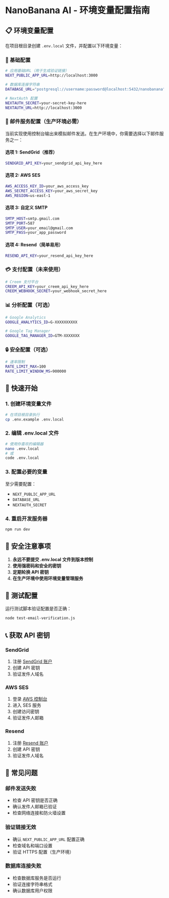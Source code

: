 # NanoBanana AI - 环境变量配置指南

## 📋 环境变量配置

在项目根目录创建 `.env.local` 文件，并配置以下环境变量：

### 🔧 基础配置

```bash
# 应用基础URL（用于生成验证链接）
NEXT_PUBLIC_APP_URL=http://localhost:3000

# 数据库连接字符串
DATABASE_URL="postgresql://username:password@localhost:5432/nanobanana"

# NextAuth 配置
NEXTAUTH_SECRET=your-secret-key-here
NEXTAUTH_URL=http://localhost:3000
```

### 📧 邮件服务配置（生产环境必需）

当前实现使用控制台输出来模拟邮件发送。在生产环境中，你需要选择以下邮件服务之一：

#### 选项 1: SendGrid（推荐）
```bash
SENDGRID_API_KEY=your_sendgrid_api_key_here
```

#### 选项 2: AWS SES
```bash
AWS_ACCESS_KEY_ID=your_aws_access_key
AWS_SECRET_ACCESS_KEY=your_aws_secret_key
AWS_REGION=us-east-1
```

#### 选项 3: 自定义 SMTP
```bash
SMTP_HOST=smtp.gmail.com
SMTP_PORT=587
SMTP_USER=your_email@gmail.com
SMTP_PASS=your_app_password
```

#### 选项 4: Resend（简单易用）
```bash
RESEND_API_KEY=your_resend_api_key_here
```

### 💳 支付配置（未来使用）
```bash
# Creem 支付平台
CREEM_API_KEY=your_creem_api_key_here
CREEM_WEBHOOK_SECRET=your_webhook_secret_here
```

### 📊 分析配置（可选）
```bash
# Google Analytics
GOOGLE_ANALYTICS_ID=G-XXXXXXXXXX

# Google Tag Manager
GOOGLE_TAG_MANAGER_ID=GTM-XXXXXXX
```

### 🔒 安全配置（可选）
```bash
# 速率限制
RATE_LIMIT_MAX=100
RATE_LIMIT_WINDOW_MS=900000
```

## 🚀 快速开始

### 1. 创建环境变量文件
```bash
# 在项目根目录执行
cp .env.example .env.local
```

### 2. 编辑 .env.local 文件
```bash
# 使用你喜欢的编辑器
nano .env.local
# 或
code .env.local
```

### 3. 配置必要的变量
至少需要配置：
- `NEXT_PUBLIC_APP_URL`
- `DATABASE_URL`
- `NEXTAUTH_SECRET`

### 4. 重启开发服务器
```bash
npm run dev
```

## 🔐 安全注意事项

1. **永远不要提交 .env.local 文件到版本控制**
2. **使用强密码和安全的密钥**
3. **定期轮换 API 密钥**
4. **在生产环境中使用环境变量管理服务**

## 🧪 测试配置

运行测试脚本验证配置是否正确：

```bash
node test-email-verification.js
```

## 📞 获取 API 密钥

### SendGrid
1. 注册 [SendGrid 账户](https://sendgrid.com/)
2. 创建 API 密钥
3. 验证发件人域名

### AWS SES
1. 登录 [AWS 控制台](https://aws.amazon.com/)
2. 进入 SES 服务
3. 创建访问密钥
4. 验证发件人邮箱

### Resend
1. 注册 [Resend 账户](https://resend.com/)
2. 创建 API 密钥
3. 验证发件人域名

## 🐛 常见问题

### 邮件发送失败
- 检查 API 密钥是否正确
- 确认发件人邮箱已验证
- 检查网络连接和防火墙设置

### 验证链接无效
- 确认 `NEXT_PUBLIC_APP_URL` 配置正确
- 检查域名和端口设置
- 验证 HTTPS 配置（生产环境）

### 数据库连接失败
- 检查数据库服务是否运行
- 验证连接字符串格式
- 确认数据库用户权限 
